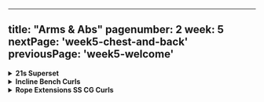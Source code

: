 

---
title: "Arms & Abs"
pagenumber: 2
week: 5
nextPage: 'week5-chest-and-back'
previousPage: 'week5-welcome'
---

<details>
<summary><b>21s Superset</b></summary

<figure class="video_container">
  <video controls={true}>
    <source src="https://github.com/jakebayliss/jpfitness/assets/101162903/b73a0568-9b4d-42b3-9da4-47bc65a17839" type="video/mp4">
  </video>
</figure>

<figure class="video_container">
  <video controls={true}>
    <source src="https://github.com/jakebayliss/jpfitness/assets/101162903/3d8f5a93-f287-4afe-bcab-344261bbe277" type="video/mp4">
  </video>
</figure>



- Start with your arms fully relaxed, then curl up to half way up your arm or a 90 degree arm-forearm angle - rep 7 times like this, then 7 in the upper half and 7 complete curls

- Form is incredibly important to ensure your bi's are constantly engaged

- Always go to failure on close grip part

- Short rest between sets, get that blood flowing

- Depending on your bicep/tricep strength I would recommend a weight ~1/3 your bodyweight

- Lock your elbows when doing your overheads, it's essential for tricep engagement

- I rep 25kg, 21 reps bicep curls, 8-10 reps overhead extensions and failure for close grip bench

</details>

<details>
<summary><b>Incline Bench Curls</b></summary

<figure class="video_container">
  <video controls={true}>
    <source src="https://github.com/jakebayliss/jpfitness/assets/101162903/c2b7af0d-61fa-4786-971c-a21ee8eb86da" type="video/mp4">
  </video>
</figure>

- Start with arms vertical, slowly curl upwards until you're at the natural 'top' of the rep as in video, slow release back down

- Also great to pair with a chest exercise if you want a sneaky arm pump on chest day

- Slow and controlled is key

- Do less weight than you would normally curl, these are targeted and harder

- Lock your elbows into the bench to establish a good pivot point for your arm

- Roll shoulders back to isolate those biceps

- Keep your upper arm as vertical as you can

- I use 10-12kg dumbbells for 12 reps

</details>

<details>
<summary><b>Rope Extensions SS CG Curls</b></summary

<figure class="video_container">
  <video controls={true}>
    <source src="https://github.com/jakebayliss/jpfitness/assets/101162903/d034ea62-251a-4606-b46e-96c21e475bd1" type="video/mp4">
  </video>
</figure>


- Killer superset, lock those fkn elbows!!

- Really pull OUTWARDS at the bottom of every rep to engage those tri's

- Don't let your arms come all the way up, stop roughly where I stop in the video

- These are both unreal to dropset if you're feeling frisky!

- Weight for these is highly dependant on what kind of cable machine you use. Some of them I'm ~20kg for 8 reps, others I do around 40kg

<figure class="video_container">
  <video controls={true}>
    <source src="https://github.com/jakebayliss/jpfitness/assets/101162903/58898f86-2627-4639-836e-2b60f4ae02b1" type="video/mp4">
  </video>
</figure>

- Lock elbows as per!!

- Try minimise upper-body rocking, I know it's hard but try!

- Arms are spaced extremely close to one another, inside elbow-width apart with pinky fingers almost touching

- Close grip curls are amazing for increasing the size of the peak of your bicep - which is what we're chasing baby!

- As above, they're amazing to dropset!


<details>
<summary><b>Preacher Curls SS Long Negatives</b></summary

<figure class="video_container">
  <video controls={true}>
    <source src="https://github.com/jakebayliss/jpfitness/assets/101162903/0d63ceda-af2c-4b8f-a7a9-ae465842614d" type="video/mp4">
  </video>
</figure>

- Slooooow negatives

- Good tip is to set up the chair height perfectly for you. The height that feels best for me is demonstrated in the video and it's fairly low as I like my whole upper body locked in place

- If you don't have a gym partner then do 8 exactly as I do in the video - 8 reps of normal preacher curls, 4-8 reps of slow, strong negatives

- Weight is not so important here - more important is form and how slowly you can lower the bar each time

- If you can get a friend/gym partner to resist (push down) while you try hold the negatives as long as possible this will have you both looking and feeling like superman/superwoman

- I currently do 12.5kg on either side of the bar for 8 reps then 4-6 ultra long negatives to finish each set

<details>
<summary><b>Dips SS Hammers</b></summary

<figure class="video_container">
  <video controls={true}>
    <source src="https://github.com/jakebayliss/jpfitness/assets/101162903/10a502b9-b9cd-43ef-91d0-e2ea20f2a932" type="video/mp4">
  </video>
</figure>

- Definitely start these on an assisted machine.

- Start with your elbows locked and arms straight, then slowly lower yourself to 90 degrees (the forearm/upper arm angle I reach in the vid) then power back up to vertical

- Dips are amazing for both chest and triceps so you could include in your chest day too

- Don't go too far down or you'll hurt your shoulder, 90 degree bend like in the video is good

- If you can't dip your bodyweight then use the assisted machine that most gyms provide

- I do 8-12 reps of body weight dips

<figure class="video_container">
  <video controls={true}>
    <source src="https://github.com/jakebayliss/jpfitness/assets/101162903/f4240a54-b95c-4551-b21d-2c54e3c8a9f5" type="video/mp4">
  </video>
</figure>

- Lock your elbows into your obliques for best form

- Slow reps down, maximise control

- For maximum burn on any curls don't let your arms go completely vertical - this keeps your bicep engaged for the duration of your set

- Minimise body-rocking while curling for complete bicep engagement

- Start light and work your way up as form/strength improves

- Currently on 16kg for 8 reps each arm

</details>
<details>

<summary><b>Oblique Climbers</b></summary

<figure class="video_container">
  <video controls="true">
    <source src="https://github.com/jakebayliss/jpfitness/assets/101162903/2fd63af0-9622-4013-80bf-df7280ed2852" type="video/mp4">
  </video>
</figure>

- Start lying in a plank position, then rest one elbow on the ground to support you and balance with your other hand on the floor

- Extend one leg straight out behind you, point your toes then bring your leg all the way up so your knee almost touches your elbow

- Try and maintain a straight back and don't twist your body, keeping your core engaged and pulling your leg up with your obliques

- 12 reps on one side then swap arms and do another 12 reps on the other side

</details>

<details>
<summary><b>Oblique Crunches</b></summary>

<figure class="video_container">
  <video controls="true">
    <source src="https://github.com/jakebayliss/jpfitness/assets/101162903/0334d9f7-9a08-4ae3-b108-ce748f0053d7" type="video/mp4">
  </video>
</figure>

- Starting position is lying on your side with legs extended, supporting yourself with one arm resting on the ground and the other arm is behind your head 

- Point your toes and simultaneously lift your head & legs off the floor, bringing your head towards your hips

- Don't pull yourself up with the hand on your head and don't push up with the hand that's on the floor

- Keep your core engaged the entire time and pull with your oblique muscles

- 12 reps on each side, swap sides and do 12 on the other!

</details>

<details>
<summary><b>Crunches SS Bicycles</b></summary>

<figure class="video_container">
  <video controls="true">
    <source src="https://github.com/jakebayliss/jpfitness/assets/101162903/72eabaa6-2d86-4941-bc87-e1db26e79bf6" type="video/mp4">
  </video>
</figure>

- I like to do crunches with feet shoulder width apart and hands crossed on my chest

- You can do them with hands behind your head but cheat & pull yourself up like this! 

- Make sure you're pulling up with your abs!! 

- You guys know bicycle form by now, pick a point on either side of you at 90 degrees and make sure you look at it each rep to ensure complete torso rotation!

- 20 reps of crunches, 20 bicycles 

</details>

<details>
<summary><b>Scissor Kicks</b></summary>

<figure class="video_container">
  <video controls="true">
    <source src="https://github.com/jakebayliss/jpfitness/assets/101162903/1e4e9be5-895d-4f17-966f-06f45bee0b88" type="video/mp4">
  </video>
</figure>

- These are usually done lying flat on the floor, and if you'd like to mainly hit lower abs then feel free to do lying scissor kicks 

- I've opted to do them at a slight incline so it engages my whole core while still hitting lower abs

- Point your feet and try keep your legs as straight as possible, raising them as high as you can each rep and don't let your feet hit the floor on the way down

- 20 reps total

</details>

<details>
<summary><b>Toe Taps SS Climbers</b></summary>

<figure class="video_container">
  <video controls="true">
    <source src="https://github.com/jakebayliss/jpfitness/assets/101162903/50e71c48-886a-408e-9d20-3f110cb2e859" type="video/mp4">
  </video>
</figure>

- Toe-tap form is determined by how close/far apart your feet are - the closer they are together the harder the exercise will be, as you core will have to rotate further to touch each foot

- Perform them at a slight incline so your abs are engaged the whole time 

- You guys are also mountain climbers experts now so smash these out as you've been doing during Day 2! 

- 20 toe-taps, 20 climbers!

</details>

